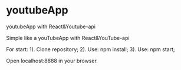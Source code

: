 # youtubeApp
youtubeApp with React&amp;Youtube-api

Simple like a youTubeApp with React&YouTube-api

For start: 1). Clone repository; 2). Use: npm install; 3). Use: npm start;

Open localhost:8888 in your browser.
